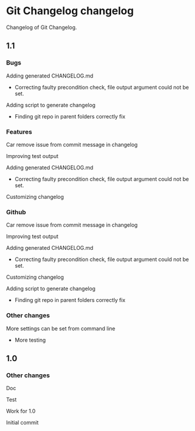 # Git Changelog changelog

Changelog of Git Changelog.

## 1.1
### Bugs

Adding generated CHANGELOG.md 

 * Correcting faulty precondition check, file output argument could not be set.

Adding script to generate changelog

 * Finding git repo in parent folders correctly fix

### Features

Car remove issue from commit message in changelog

Improving test output

Adding generated CHANGELOG.md 

 * Correcting faulty precondition check, file output argument could not be set.

Customizing changelog

### Github

Car remove issue from commit message in changelog

Improving test output

Adding generated CHANGELOG.md 

 * Correcting faulty precondition check, file output argument could not be set.

Customizing changelog

Adding script to generate changelog

 * Finding git repo in parent folders correctly fix

### Other changes

More settings can be set from command line

 * More testing

## 1.0
### Other changes

Doc

Test

Work for 1.0

Initial commit

